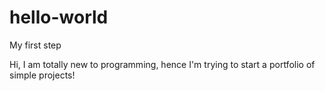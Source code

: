 # hello-world
My first step

Hi, I am totally new to programming, hence I'm trying to start a portfolio of simple projects!
